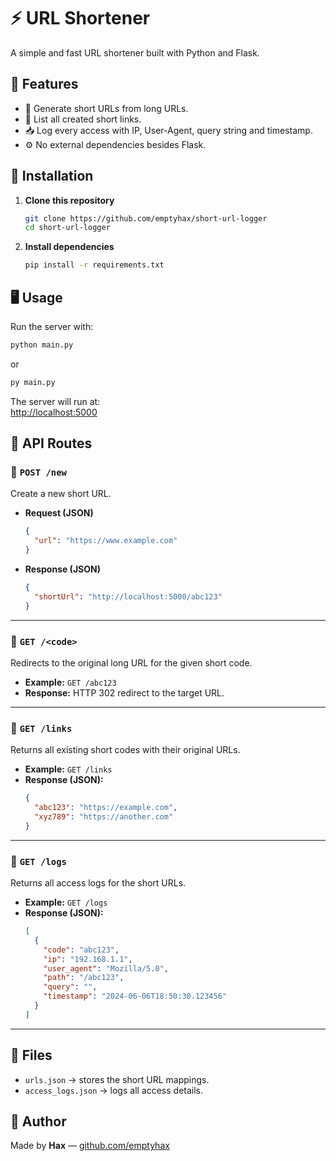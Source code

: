 # ⚡ URL Shortener

A simple and fast URL shortener built with Python and Flask.

## 📌 Features
- 🔗 Generate short URLs from long URLs.
- 📑 List all created short links.
- 📥 Log every access with IP, User-Agent, query string and timestamp.
- ⚙️ No external dependencies besides Flask.

## 🚀 Installation

1. **Clone this repository**
   ```bash
   git clone https://github.com/emptyhax/short-url-logger
   cd short-url-logger
   ```

2. **Install dependencies**
   ```bash
   pip install -r requirements.txt
   ```

## 🖥️ Usage

Run the server with:
```bash
python main.py
```
or
```bash
py main.py
```

The server will run at:  
[http://localhost:5000](http://localhost:5000)

## 📡 API Routes

### 🔹 `POST /new`
Create a new short URL.

- **Request (JSON)**
  ```json
  {
    "url": "https://www.example.com"
  }
  ```

- **Response (JSON)**
  ```json
  {
    "shortUrl": "http://localhost:5000/abc123"
  }
  ```

---

### 🔹 `GET /<code>`
Redirects to the original long URL for the given short code.

- **Example:** `GET /abc123`
- **Response:** HTTP 302 redirect to the target URL.

---

### 🔹 `GET /links`
Returns all existing short codes with their original URLs.

- **Example:** `GET /links`
- **Response (JSON):**
  ```json
  {
    "abc123": "https://example.com",
    "xyz789": "https://another.com"
  }
  ```

---

### 🔹 `GET /logs`
Returns all access logs for the short URLs.

- **Example:** `GET /logs`
- **Response (JSON):**
  ```json
  [
    {
      "code": "abc123",
      "ip": "192.168.1.1",
      "user_agent": "Mozilla/5.0",
      "path": "/abc123",
      "query": "",
      "timestamp": "2024-06-06T18:50:30.123456"
    }
  ]
  ```

---

## 📄 Files

- `urls.json` → stores the short URL mappings.
- `access_logs.json` → logs all access details.

## 🖤 Author

Made by **Hax** — [github.com/emptyhax](https://github.com/emptyhax)
